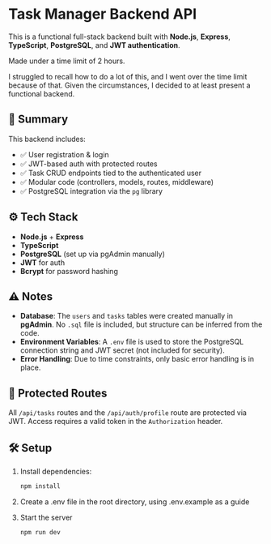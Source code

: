 # Task Manager Backend API

This is a functional full-stack backend built with **Node.js**, **Express**, **TypeScript**, **PostgreSQL**, and **JWT authentication**. 

Made under a time limit of 2 hours.

I struggled to recall how to do a lot of this, and I went over the time limit because of that. Given the circumstances, I decided to at least present a functional backend.

## 📌 Summary

This backend includes:

- ✅ User registration & login
- ✅ JWT-based auth with protected routes
- ✅ Task CRUD endpoints tied to the authenticated user
- ✅ Modular code (controllers, models, routes, middleware)
- ✅ PostgreSQL integration via the `pg` library

## ⚙️ Tech Stack

- **Node.js** + **Express**
- **TypeScript**
- **PostgreSQL** (set up via pgAdmin manually)
- **JWT** for auth
- **Bcrypt** for password hashing

## ⚠️ Notes

- **Database**: The `users` and `tasks` tables were created manually in **pgAdmin**. No `.sql` file is included, but structure can be inferred from the code.
- **Environment Variables**: A `.env` file is used to store the PostgreSQL connection string and JWT secret (not included for security).
- **Error Handling**: Due to time constraints, only basic error handling is in place.

## 🔐 Protected Routes

All `/api/tasks` routes and the `/api/auth/profile` route are protected via JWT. Access requires a valid token in the `Authorization` header.

## 🛠️ Setup

1. Install dependencies:

   ```bash
   npm install

2. Create a .env file in the root directory, using .env.example as a guide

3. Start the server

   ```bash
   npm run dev
